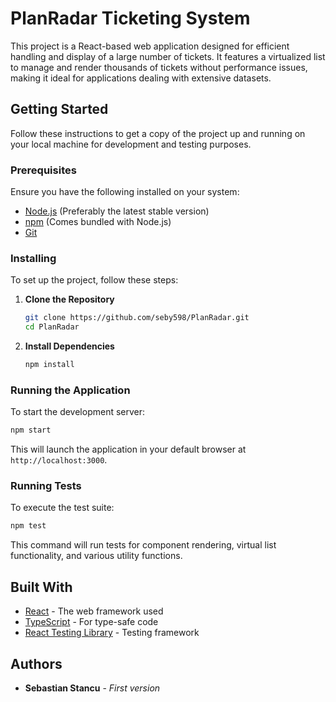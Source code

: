 # PlanRadar Ticketing System

This project is a React-based web application designed for efficient handling and display of a large number of tickets. It features a virtualized list to manage and render thousands of tickets without performance issues, making it ideal for applications dealing with extensive datasets.

## Getting Started

Follow these instructions to get a copy of the project up and running on your local machine for development and testing purposes.

### Prerequisites

Ensure you have the following installed on your system:

- [Node.js](https://nodejs.org/) (Preferably the latest stable version)
- [npm](https://www.npmjs.com/) (Comes bundled with Node.js)
- [Git](https://git-scm.com/)

### Installing

To set up the project, follow these steps:

1. **Clone the Repository**
   
   ```bash
   git clone https://github.com/seby598/PlanRadar.git
   cd PlanRadar
   ```

2. **Install Dependencies**
   
   ```bash
   npm install
   ```

### Running the Application

To start the development server:

```bash
npm start
```

This will launch the application in your default browser at `http://localhost:3000`.

### Running Tests

To execute the test suite:

```bash
npm test
```

This command will run tests for component rendering, virtual list functionality, and various utility functions.

## Built With

- [React](https://reactjs.org/) - The web framework used
- [TypeScript](https://www.typescriptlang.org/) - For type-safe code
- [React Testing Library](https://testing-library.com/docs/react-testing-library/intro/) - Testing framework

## Authors

- **Sebastian Stancu** - _First version_

